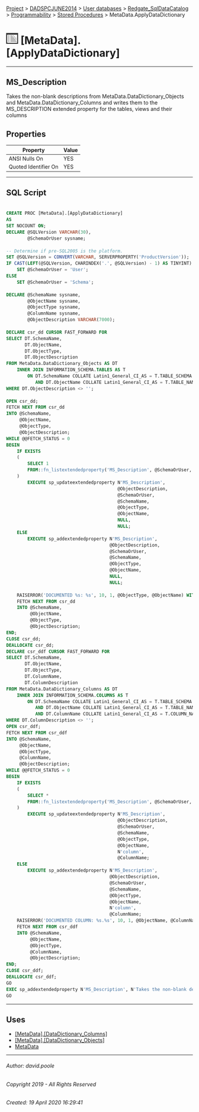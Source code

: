#### 

[Project](../../../../../index.md) > [DADSPCJUNE2014](../../../../index.md) > [User databases](../../../index.md) > [Redgate_SqlDataCatalog](../../index.md) > [Programmability](../index.md) > [Stored Procedures](Stored_Procedures.md) > MetaData.ApplyDataDictionary

# ![Stored Procedures](../../../../../Images/StoredProcedure32.png) [MetaData].[ApplyDataDictionary]

---

## <a name="#description"></a>MS_Description

Takes the non-blank descriptions from MetaData.DataDictionary_Objects and MetaData.DataDictionary_Columns and writes them to the MS_DESCRIPTION extended property for the tables, views and their columns

## <a name="#properties"></a>Properties

| Property | Value |
|---|---|
| ANSI Nulls On | YES |
| Quoted Identifier On | YES |


---

## <a name="#sqlscript"></a>SQL Script

```sql

CREATE PROC [MetaData].[ApplyDataDictionary]
AS
SET NOCOUNT ON;
DECLARE @SQLVersion VARCHAR(30),
        @SchemaOrUser sysname;

-- Determine if pre-SQL2005 is the platform.
SET @SQLVersion = CONVERT(VARCHAR, SERVERPROPERTY('ProductVersion'));
IF CAST(LEFT(@SQLVersion, CHARINDEX('.', @SQLVersion) - 1) AS TINYINT) < 9
    SET @SchemaOrUser = 'User';
ELSE
    SET @SchemaOrUser = 'Schema';

DECLARE @SchemaName sysname,
        @ObjectName sysname,
        @ObjectType sysname,
        @ColumnName sysname,
        @ObjectDescription VARCHAR(7000);

DECLARE csr_dd CURSOR FAST_FORWARD FOR
SELECT DT.SchemaName,
       DT.ObjectName,
       DT.ObjectType,
       DT.ObjectDescription
FROM MetaData.DataDictionary_Objects AS DT
    INNER JOIN INFORMATION_SCHEMA.TABLES AS T
        ON DT.SchemaName COLLATE Latin1_General_CI_AS = T.TABLE_SCHEMA COLLATE Latin1_General_CI_AS
           AND DT.ObjectName COLLATE Latin1_General_CI_AS = T.TABLE_NAME COLLATE Latin1_General_CI_AS
WHERE DT.ObjectDescription <> '';

OPEN csr_dd;
FETCH NEXT FROM csr_dd
INTO @SchemaName,
     @ObjectName,
     @ObjectType,
     @ObjectDescription;
WHILE @@FETCH_STATUS = 0
BEGIN
    IF EXISTS
    (
        SELECT 1
        FROM::fn_listextendedproperty('MS_Description', @SchemaOrUser, @SchemaName, @ObjectType, @ObjectName, DEFAULT, DEFAULT)
    )
        EXECUTE sp_updateextendedproperty N'MS_Description',
                                          @ObjectDescription,
                                          @SchemaOrUser,
                                          @SchemaName,
                                          @ObjectType,
                                          @ObjectName,
                                          NULL,
                                          NULL;
    ELSE
        EXECUTE sp_addextendedproperty N'MS_Description',
                                       @ObjectDescription,
                                       @SchemaOrUser,
                                       @SchemaName,
                                       @ObjectType,
                                       @ObjectName,
                                       NULL,
                                       NULL;

    RAISERROR('DOCUMENTED %s: %s', 10, 1, @ObjectType, @ObjectName) WITH NOWAIT;
    FETCH NEXT FROM csr_dd
    INTO @SchemaName,
         @ObjectName,
         @ObjectType,
         @ObjectDescription;
END;
CLOSE csr_dd;
DEALLOCATE csr_dd;
DECLARE csr_ddf CURSOR FAST_FORWARD FOR
SELECT DT.SchemaName,
       DT.ObjectName,
       DT.ObjectType,
       DT.ColumnName,
       DT.ColumnDescription
FROM MetaData.DataDictionary_Columns AS DT
    INNER JOIN INFORMATION_SCHEMA.COLUMNS AS T
        ON DT.SchemaName COLLATE Latin1_General_CI_AS = T.TABLE_SCHEMA COLLATE Latin1_General_CI_AS
           AND DT.ObjectName COLLATE Latin1_General_CI_AS = T.TABLE_NAME COLLATE Latin1_General_CI_AS
           AND DT.ColumnName COLLATE Latin1_General_CI_AS = T.COLUMN_NAME COLLATE Latin1_General_CI_AS
WHERE DT.ColumnDescription <> '';
OPEN csr_ddf;
FETCH NEXT FROM csr_ddf
INTO @SchemaName,
     @ObjectName,
     @ObjectType,
     @ColumnName,
     @ObjectDescription;
WHILE @@FETCH_STATUS = 0
BEGIN
    IF EXISTS
    (
        SELECT *
        FROM::fn_listextendedproperty('MS_Description', @SchemaOrUser, @SchemaName, @ObjectType, @ObjectName, 'column', @ColumnName)
    )
        EXECUTE sp_updateextendedproperty N'MS_Description',
                                          @ObjectDescription,
                                          @SchemaOrUser,
                                          @SchemaName,
                                          @ObjectType,
                                          @ObjectName,
                                          N'column',
                                          @ColumnName;
    ELSE
        EXECUTE sp_addextendedproperty N'MS_Description',
                                       @ObjectDescription,
                                       @SchemaOrUser,
                                       @SchemaName,
                                       @ObjectType,
                                       @ObjectName,
                                       N'column',
                                       @ColumnName;
    RAISERROR('DOCUMENTED COLUMN: %s.%s', 10, 1, @ObjectName, @ColumnName) WITH NOWAIT;
    FETCH NEXT FROM csr_ddf
    INTO @SchemaName,
         @ObjectName,
         @ObjectType,
         @ColumnName,
         @ObjectDescription;
END;
CLOSE csr_ddf;
DEALLOCATE csr_ddf;
GO
EXEC sp_addextendedproperty N'MS_Description', N'Takes the non-blank descriptions from MetaData.DataDictionary_Objects and MetaData.DataDictionary_Columns and writes them to the MS_DESCRIPTION extended property for the tables, views and their columns', 'SCHEMA', N'MetaData', 'PROCEDURE', N'ApplyDataDictionary', NULL, NULL
GO

```


---

## <a name="#uses"></a>Uses

* [[MetaData].[DataDictionary_Columns]](../../Tables/DataDictionary_Columns.md)
* [[MetaData].[DataDictionary_Objects]](../../Tables/DataDictionary_Objects.md)
* [MetaData](../../Security/Schemas/MetaData.md)


---

###### Author:  david.poole

###### Copyright 2019 - All Rights Reserved

###### Created: 19 April 2020 16:29:41


